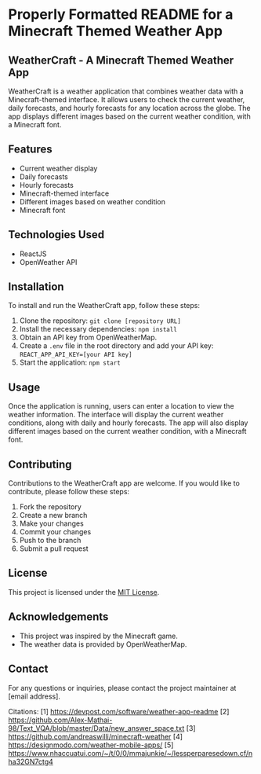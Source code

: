 # Properly Formatted README for a Minecraft Themed Weather App

## WeatherCraft - A Minecraft Themed Weather App

WeatherCraft is a weather application that combines weather data with a Minecraft-themed interface. It allows users to check the current weather, daily forecasts, and hourly forecasts for any location across the globe. The app displays different images based on the current weather condition, with a Minecraft font.

## Features

- Current weather display
- Daily forecasts
- Hourly forecasts
- Minecraft-themed interface
- Different images based on weather condition
- Minecraft font

## Technologies Used

- ReactJS
- OpenWeather API

## Installation

To install and run the WeatherCraft app, follow these steps:

1. Clone the repository: `git clone [repository URL]`
2. Install the necessary dependencies: `npm install`
3. Obtain an API key from OpenWeatherMap.
4. Create a `.env` file in the root directory and add your API key: `REACT_APP_API_KEY=[your API key]`
5. Start the application: `npm start`

## Usage

Once the application is running, users can enter a location to view the weather information. The interface will display the current weather conditions, along with daily and hourly forecasts. The app will also display different images based on the current weather condition, with a Minecraft font.

## Contributing

Contributions to the WeatherCraft app are welcome. If you would like to contribute, please follow these steps:

1. Fork the repository
2. Create a new branch
3. Make your changes
4. Commit your changes
5. Push to the branch
6. Submit a pull request

## License

This project is licensed under the [MIT License](https://opensource.org/licenses/MIT).

## Acknowledgements

- This project was inspired by the Minecraft game.
- The weather data is provided by OpenWeatherMap.

## Contact

For any questions or inquiries, please contact the project maintainer at [email address].

Citations:
[1] https://devpost.com/software/weather-app-readme
[2] https://github.com/Alex-Mathai-98/Text_VQA/blob/master/Data/new_answer_space.txt
[3] https://github.com/andreaswilli/minecraft-weather
[4] https://designmodo.com/weather-mobile-apps/
[5] https://www.nhaccuatui.com/~/t/0/0/mmajunkie/~/lessperparesedown.cf/nha32GN7ctg4
